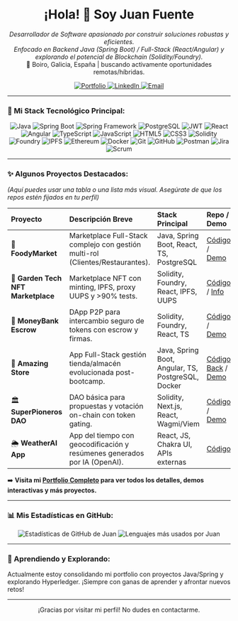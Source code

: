 <h1 align="center">¡Hola! 👋 Soy Juan Fuente</h1>

<p align="center">
  <em>Desarrollador de Software apasionado por construir soluciones robustas y eficientes.</em><br>
  <em>Enfocado en  Backend Java (Spring Boot) / Full-Stack (React/Angular) y explorando el potencial de Blockchain (Solidity/Foundry).</em><br>
  📍 Boiro, Galicia, España |  buscando activamente oportunidades remotas/híbridas.
</p>

<p align="center">
  <a href="https://juanfuente.ovh" target="_blank">
    <img src="https://img.shields.io/badge/Portfolio_Web-Visitar-blue?style=flat-square&logo=googlechrome&logoColor=white" alt="Portfolio">
  </a>
  <a href="https://www.linkedin.com/in/juan-fuente-dev/" target="_blank">
    <img src="https://img.shields.io/badge/LinkedIn-Contactar-0A66C2?style=flat-square&logo=linkedin&logoColor=white" alt="LinkedIn">
  </a>
  <a href="mailto:jfuentet@gmail.com">
    <img src="https://img.shields.io/badge/Email-Enviar_Correo-D14836?style=flat-square&logo=gmail&logoColor=white" alt="Email">
  </a>
</p>

---

### 🚀 Mi Stack Tecnológico Principal:

<p align="center">
  <img src="https://img.shields.io/badge/Java-ED8B00?style=for-the-badge&logo=openjdk&logoColor=white" alt="Java">
  <img src="https://img.shields.io/badge/Spring_Boot-6DB33F?style=for-the-badge&logo=spring-boot&logoColor=white" alt="Spring Boot">
  <img src="https://img.shields.io/badge/Spring_Framework-6DB33F?style=for-the-badge&logo=spring&logoColor=white" alt="Spring Framework">
  <img src="https://img.shields.io/badge/PostgreSQL-4169E1?style=for-the-badge&logo=postgresql&logoColor=white" alt="PostgreSQL">
  <img src="https://img.shields.io/badge/JWT-000000?style=for-the-badge&logo=jsonwebtokens&logoColor=white" alt="JWT">
  <img src="https://img.shields.io/badge/React-61DAFB?style=for-the-badge&logo=react&logoColor=black" alt="React">
  <img src="https://img.shields.io/badge/Angular-DD0031?style=for-the-badge&logo=angular&logoColor=white" alt="Angular">
  <img src="https://img.shields.io/badge/TypeScript-3178C6?style=for-the-badge&logo=typescript&logoColor=white" alt="TypeScript">
  <img src="https://img.shields.io/badge/JavaScript-F7DF1E?style=for-the-badge&logo=javascript&logoColor=black" alt="JavaScript">
  <img src="https://img.shields.io/badge/HTML5-E34F26?style=for-the-badge&logo=html5&logoColor=white" alt="HTML5">
  <img src="https://img.shields.io/badge/CSS3-1572B6?style=for-the-badge&logo=css3&logoColor=white" alt="CSS3">
  <img src="https://img.shields.io/badge/Solidity-363636?style=for-the-badge&logo=solidity&logoColor=white" alt="Solidity">
  <img src="https://img.shields.io/badge/Foundry-ba2c3b?style=for-the-badge&logo=foundry&logoColor=white" alt="Foundry">
  <img src="https://img.shields.io/badge/IPFS-65C2CB?style=for-the-badge&logo=ipfs&logoColor=white" alt="IPFS">
  <img src="https://img.shields.io/badge/Ethereum-3C3C3D?style=for-the-badge&logo=ethereum&logoColor=white" alt="Ethereum">
  <img src="https://img.shields.io/badge/Docker-2496ED?style=for-the-badge&logo=docker&logoColor=white" alt="Docker">
  <img src="https://img.shields.io/badge/Git-F05032?style=for-the-badge&logo=git&logoColor=white" alt="Git">
  <img src="https://img.shields.io/badge/GitHub-181717?style=for-the-badge&logo=github&logoColor=white" alt="GitHub">
  <img src="https://img.shields.io/badge/Postman-FF6C37?style=for-the-badge&logo=postman&logoColor=white" alt="Postman">
  <img src="https://img.shields.io/badge/Jira-0052CC?style=for-the-badge&logo=jira&logoColor=white" alt="Jira">
   <img src="https://img.shields.io/badge/Scrum-Metodología-yellow?style=for-the-badge" alt="Scrum">
  </p>

---

### ✨ Algunos Proyectos Destacados:

*(Aquí puedes usar una tabla o una lista más visual. Asegúrate de que los repos estén fijados en tu perfil)*

| Proyecto                                             | Descripción Breve                                                                 | Stack Principal                                   | Repo / Demo                                                                                                                               |
| :--------------------------------------------------- | :-------------------------------------------------------------------------------- | :------------------------------------------------ | :---------------------------------------------------------------------------------------------------------------------------------------- |
| 🍜 **FoodyMarket** | Marketplace Full-Stack complejo con gestión multi-rol (Clientes/Restaurantes).   | Java, Spring Boot, React, TS, PostgreSQL          | [Código](https://github.com/Juan-Fuente-T/foodymarket) / [Demo](https://foodymarket.vercel.app/)                                        |
| 🌳 **Garden Tech NFT Marketplace** | Marketplace NFT con minting, IPFS, proxy UUPS y >90% tests.                      | Solidity, Foundry, React, IPFS, UUPS              | [Código](https://github.com/Juan-Fuente-T/Garden_Tech_Markeplace) / [Info](https://juanfuente.ovh/gardentech_marketplace/)            |
| 🏦 **MoneyBank Escrow** | DApp P2P para intercambio seguro de tokens con escrow y firmas.                  | Solidity, Foundry, React, TS                      | [Código](https://github.com/Juan-Fuente-T/money_bank_escrow) / [Demo](https://juanfuente.ovh/money_bank/)                             |
| 🏬 **Amazing Store** | App Full-Stack gestión tienda/almacén evolucionada post-bootcamp.               | Java, Spring Boot, Angular, TS, PostgreSQL, Docker | [Código Back](https://github.com/Juan-Fuente-T/amazing_store_backend_java) / [Demo](https://juanfuente.ovh/amazing_store/) |
| 🏛️ **SuperPioneros DAO** | DAO básica para propuestas y votación on-chain con token gating.                | Solidity, Next.js, React, Wagmi/Viem              | [Código](https://github.com/Juan-Fuente-T/SuperPioneros_DAO)  / [Demo](https://juanfuente.ovh/superpioneros_dao/) |
| 🌦️ **WeatherAI App** | App del tiempo con geocodificación y resúmenes generados por IA (OpenAI).        | React, JS, Chakra UI, APIs externas             | [Código](https://github.com/Juan-Fuente-T/WeatherAI_API_Javascript)                                                                       |

➡️ **Visita mi [Portfolio Completo](https://juanfuente.ovh) para ver todos los detalles, demos interactivas y más proyectos.**

---

### 📊 Mis Estadísticas en GitHub:

<p align="center">
  <img src="https://github-readme-stats.vercel.app/api?username=Juan-Fuente-T&show_icons=true&theme=radical&hide_border=true&count_private=true" alt="Estadísticas de GitHub de Juan">
  <img src="https://github-readme-stats.vercel.app/api/top-langs/?username=Juan-Fuente-T&layout=compact&theme=radical&hide_border=true&count_private=true&langs_count=8" alt="Lenguajes más usados por Juan">
</p>

---

### 🌱 Aprendiendo y Explorando:

Actualmente estoy consolidando mi portfolio con proyectos Java/Spring y explorando Hyperledger. ¡Siempre con ganas de aprender y afrontar nuevos retos!

---

<p align="center">
  ¡Gracias por visitar mi perfil! No dudes en contactarme.
</p>
